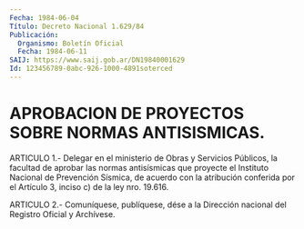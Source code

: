 ```yaml
---
Fecha: 1984-06-04
Título: Decreto Nacional 1.629/84
Publicación:
  Organismo: Boletín Oficial
  Fecha: 1984-06-11
SAIJ: https://www.saij.gob.ar/DN19840001629
Id: 123456789-0abc-926-1000-4891soterced
---
```

# APROBACION DE PROYECTOS SOBRE NORMAS ANTISISMICAS.

<a id="1"></a>
ARTICULO  1.-  Delegar  en  el  ministerio  de  Obras  y  Servicios Públicos,  la  facultad  de  aprobar  las  normas  antisísmicas que proyecte  el Instituto Nacional de Prevención Sísmica,  de  acuerdo con la atribución  conferida por el Artículo 3, inciso c) de la ley nro. 19.616.

<a id="2"></a>
ARTICULO  2.- Comuníquese, publíquese, dése a la Dirección nacional del Registro Oficial y Archívese.